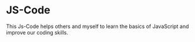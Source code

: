 # JS-Code

This Js-Code helps others and myself to learn the basics of JavaScript and improve our coding skills.
